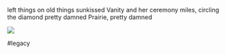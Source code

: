 left things on old things
sunkissed
Vanity and her ceremony
miles,
circling the diamond
pretty damned Prairie,
pretty damned

![](left%20things%20on%20old%20things/b35f076cb5d19365ce2791c8a9edacb8.jpeg)

#legacy